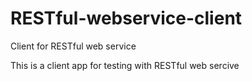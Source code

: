 # RESTful-webservice-client
Client for RESTful web service

This is a client app for testing with RESTful web sercive

